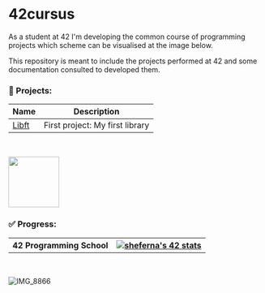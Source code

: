 # 42cursus

As a student at 42 I'm developing the common course of programming projects which scheme can be visualised at the image below.

This repository is meant to include the projects performed at 42 and some documentation consulted to developed them. 
<br>
### 💾 Projects:
|	Name												|	Description										|
|-------------------------------------------------------|---------------------------------------------------|
|	[Libft](https://github.com/Sheifc/42cursus/tree/main/libft) |  First project: My first library | 
<br>

<p align="left">
  <img width="100" src="https://github.com/Sheifc/42cursus/assets/115345487/394836b5-1c89-4e60-957d-74a1c78630a3" />
</p>



### ✅ Progress:

<table style="width:100%">
  <tr>
    <th>42 Programming School</th>
    <th><a href="https://github.com/oakoudad/badge42"><img src="https://badge.mediaplus.ma/greenbinary/sheferna?1337Badge=off&UM6P=off" alt="sheferna's 42 stats" /></a></th>
  </tr>
</table>
<br>

![IMG_8866](https://github.com/Sheifc/42cursus/assets/115345487/c40e7140-5e86-41e6-a8f1-76955ec8ccc0)

